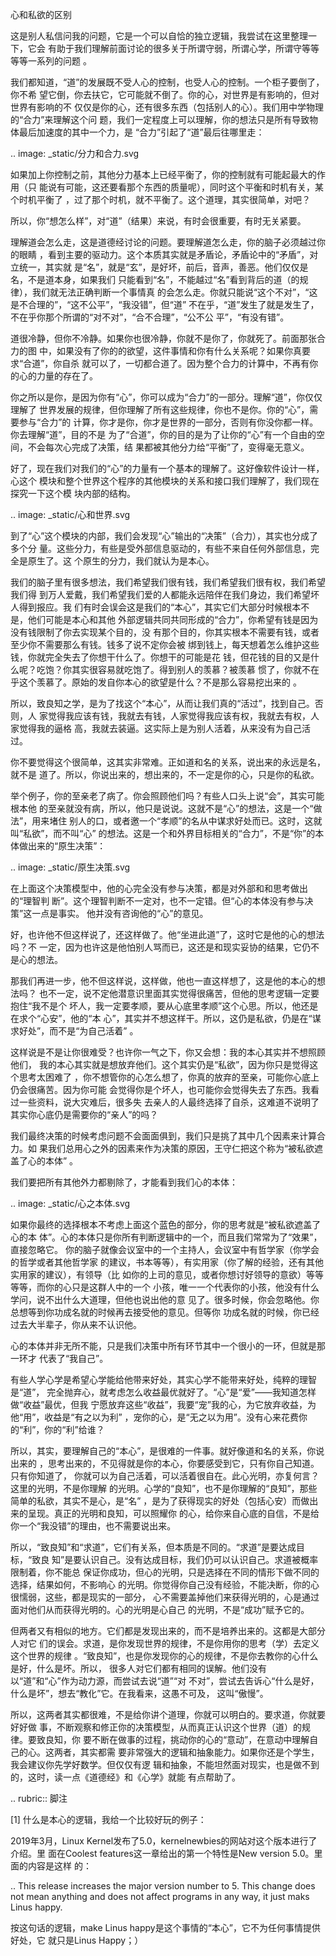     
心和私欲的区别

这是别人私信问我的问题，它是一个可以自恰的独立逻辑，我尝试在这里整理一下，它会
有助于我们理解前面讨论的很多关于所谓守弱，所谓心学，所谓守等等等等一系列的问题
。

我们都知道，“道”的发展既不受人心的控制，也受人心的控制。一个柜子要倒了，你不希
望它倒，你去扶它，它可能就不倒了。你的心，对世界是有影响的，但对世界有影响的不
仅仅是你的心，还有很多东西（包括别人的心）。我们用中学物理的“合力”来理解这个问
题，我们一定程度上可以理解，你的想法只是所有导致物体最后加速度的其中一个力，是
“合力”引起了“道”最后往哪里走：

  .. image: _static/分力和合力.svg

如果加上你控制之前，其他分力基本上已经平衡了，你的控制就有可能起最大的作用（只
能说有可能，这还要看那个东西的质量呢），同时这个平衡和时机有关，某个时机平衡了
，过了那个时机，就不平衡了。这个道理，其实很简单，对吧？

所以，你“想怎么样”，对“道”（结果）来说，有时会很重要，有时无关紧要。

理解道会怎么走，这是道德经讨论的问题。要理解道怎么走，你的脑子必须越过你的眼睛
，看到主要的驱动力。这个本质其实就是矛盾论，矛盾论中的“矛盾”，对立统一，其实就
是“名”，就是“玄”，是好坏，前后，音声，善恶。他们仅仅是名，不是道本身，如果我们
只能看到“名”，不能越过“名”看到背后的道（的规律），我们就无法正确判断一个事情真
的会怎么走。你就只能说“这个不对”，“这是不合理的”，“这不公平”，“我没错”，但“道”
不在乎，“道”发生了就是发生了，不在乎你那个所谓的“对不对”，“合不合理”，“公不公
平”，“有没有错”。

道很冷静，但你不冷静。如果你也很冷静，你就不是你了，你就死了。前面那张合力的图
中，如果没有了你的的欲望，这件事情和你有什么关系呢？如果你真要求“合道”，你自杀
就可以了，一切都合道了。因为整个合力的计算中，不再有你的心的力量的存在了。

你之所以是你，是因为你有“心”，你可以成为“合力”的一部分。理解“道”，你仅仅理解了
世界发展的规律，但你理解了所有这些规律，你也不是你。你的“心”，需要参与“合力”的
计算，你才是你，你才是世界的一部分，否则有你没你都一样。你去理解“道”，目的不是
为了“合道”，你的目的是为了让你的“心”有一个自由的空间，不会每次心完成了决策，结
果都被其他分力给“平衡”了，变得毫无意义。

好了，现在我们对我们的“心”的力量有一个基本的理解了。这好像软件设计一样，心这个
模块和整个世界这个程序的其他模块的关系和接口我们理解了，我们现在探究一下这个模
块内部的结构。

  .. image: _static/心和世界.svg

到了“心”这个模块的内部，我们会发现“心”输出的“决策”（合力），其实也分成了多个分
量。这些分力，有些是受外部信息驱动的，有些不来自任何外部信息，完全是原生了。这
个原生的分力，我们就认为是本心。

我们的脑子里有很多想法，我们希望我们很有钱，我们希望我们很有权，我们希望我们得
到万人爱戴，我们希望我们爱的人都能永远陪伴在我们身边，我们希望坏人得到报应。我
们有时会误会这是我们的“本心”，其实它们大部分时候根本不是，他们可能是本心和其他
外部逻辑共同共同形成的“合力”，你希望有钱是因为没有钱限制了你去实现某个目的，没
有那个目的，你其实根本不需要有钱，或者至少你不需要那么有钱。钱多了说不定你会被
绑到钱上，每天想着怎么维护这些钱，你就完全失去了你想干什么了。你想干的可能是花
钱，但花钱的目的又是什么呢？吃饱？你其实很容易就吃饱了。得到别人的羡慕？被羡慕
惯了，你就不在乎这个羡慕了。原始的发自你本心的欲望是什么？不是那么容易挖出来的
。

所以，致良知之学，是为了找这个“本心”，从而让我们真的“活过”，找到自己。否则，人
家觉得我应该有钱，我就去有钱，人家觉得我应该有权，我就去有权，人家觉得我的逼格
高，我就去装逼。这实际上是为别人活着，从来没有为自己活过。

你不要觉得这个很简单，这其实非常难。正如道和名的关系，说出来的永远是名，就不是
道了。所以，你说出来的，想出来的，不一定是你的心，只是你的私欲。

举个例子，你的至亲老了病了。你会照顾他们吗？有些人口头上说“会”，其实可能根本他
的至亲就没有病，所以，他只是说说。这就不是“心”的想法，这是一个“做法”，用来堵住
别人的口，或者邀一个“孝顺”的名从中谋求好处而已。这时，这就叫“私欲”，而不叫“心”
的想法。这是一个和外界目标相关的“合力”，不是“你”的本体做出来的“原生决策”：

  .. image: _static/原生决策.svg

在上面这个决策模型中，他的心完全没有参与决策，都是对外部和和思考做出的“理智判
断”。这个理智判断不一定对，也不一定错。但“心的本体没有参与决策”这一点是事实。
他并没有咨询他的“心”的意见。

好，也许他不但这样说了，还这样做了。他“坐进此道”了，这时它是他的心的想法吗？不
一定，因为也许这是他怕别人骂而已，这还是和现实妥协的结果，它仍不是心的想法。

那我们再进一步，他不但这样说，这样做，他也一直这样想了，这是他的本心的想法吗？
也不一定，说不定他潜意识里面其实觉得很痛苦，但他的思考逻辑一定要抱住“我不是个
坏人，我一定要孝顺，要从心底里孝顺”这个心思。所以，他还是在求个“心安”，他的“本
心”，其实并不想这样干。所以，这仍是私欲，仍是在“谋求好处”，而不是“为自己活着”
。

这样说是不是让你很难受？也许你一气之下，你又会想：我的本心其实并不想照顾他们，
我的本心其实就是想放弃他们。这个其实仍是“私欲”，因为你只是觉得这个思考太困难了
，你不想管你的心怎么想了，你真的放弃的至亲，可能你心底上仍会很痛苦。因为你可能
会觉得你是个坏人，也可能你会觉得失去了东西。我看过一些资料，说大灾难后，很多失
去亲人的人最终选择了自杀，这难道不说明了其实你心底仍是需要你的“亲人”的吗？

我们最终决策的时候考虑问题不会面面俱到，我们只是挑了其中几个因素来计算合力。如
果我们总用心之外的因素来作为决策的原因，王守仁把这个称为“被私欲遮盖了心的本体”
。

我们要把所有其他外力都剔除了，才能看到我们心的本体：

  .. image: _static/心之本体.svg

如果你最终的选择根本不考虑上面这个蓝色的部分，你的思考就是“被私欲遮盖了心的本
体”。心的本体只是你所有判断逻辑中的一个，而且我们常常为了“效果”，直接忽略它。
你的脑子就像会议室中的一个主持人，会议室中有哲学家（你学会的哲学或者其他哲学家
的建议，书本等等），有实用家（你了解的经验，还有其他实用家的建议），有领导（比
如你的上司的意见，或者你想讨好领导的意欲）等等等等，而你的心只是这群人中的一个
小孩，唯一一个代表你的小孩，他没有什么学问，说不出什么大道理，但他也说出他的意
见了。很多时候，你会忽略他。你总想等到你功成名就的时候再去接受他的意见。但等你
功成名就的时候，你已经过去大半辈子，你从来不认识他。

心的本体并非无所不能，只是我们决策中所有环节其中一个很小的一环，但就是那一环才
代表了“我自己”。

有些人学心学是希望心学能给他带来好处，其实心学不能带来好处，纯粹的理智是“道”，
完全抛弃心，就考虑怎么收益最优就好了。“心”是“爱”——我知道怎样做“收益”最优，但我
宁愿放弃这些“收益”，我要“宠”我的心，为它放弃收益，为他“用”，收益是“有之以为利”
，宠你的心，是“无之以为用”。没有心来花费你的“利”，你的“利”给谁？

所以，其实，要理解自己的“本心”，是很难的一件事。就好像道和名的关系，你说出来的
，思考出来的，不见得就是你的本心，你要感受到它，只有你自己知道。只有你知道了，
你就可以为自己活着，可以活着很自在。此心光明，亦复何言？这里的光明，不是你理解
的光明。心学的“良知”，也不是你理解的“良知”，那些简单的私欲，其实不是心，是“名”
，是为了获得现实的好处（包括心安）而做出来的呈现。真正的光明和良知，可以照耀你
的心，给你来自心底的自信，不是给你一个“我没错”的理由，也不需要说出来。

所以，“致良知”和“求道”，它们有关系，但本质是不同的。“求道”是要达成目标，“致良
知”是要认识自己。没有达成目标，我们仍可以认识自己。求道被概率限制着，你不能总
保证你成功，但心的光明，只是选择在不同的情形下做不同的选择，结果如何，不影响心
的光明。你觉得你自己没有经验，不能决断，你的心很懦弱，这些，都是现实的一部分，
心不需要盖掉他们来获得光明的，心是通过面对他们从而获得光明的。心的光明是心自己
的光明，不是“成功”赋予它的。

但两者又有相似的地方。它们都是发现出来的，而不是培养出来的。这都是大部分人对它
们的误会。求道，是你发现世界的规律，不是你用你的思考（学）去定义这个世界的规律
。“致良知”，也是你发现你的心的规律，不是你去教你的心什么是好，什么是坏。所以，
很多人对它们都有相同的误解。他们没有以“道”和“心”作为动力源，而尝试去说“道”“对
不对”，尝试去告诉心“什么是好，什么是坏”，想去“教化”它。在我看来，这愚不可及，
这叫“傲慢”。

所以，这两者其实都很难，不是给你讲个道理，你就可以明白的。要求道，你就要好好做
事，不断观察和修正你的决策模型，从而真正认识这个世界（道）的规律。要致良知，你
要不断在做事的过程，挑动你的心的“意动”，在意动中理解自己的心。这两者，其实都需
要非常强大的逻辑和抽象能力。如果你还是个学生，我会建议你先学好数学。但仅仅有逻
辑和抽象，不能坦然面对现实，也是做不到的，这时，读一点《道德经》和《心学》就能
有点帮助了。
  
.. rubric:: 脚注

[1] 什么是本心的逻辑，我给一个比较好玩的例子：

2019年3月，Linux Kernel发布了5.0，kernelnewbies的网站对这个版本进行了介绍。里
面在Coolest features这一章给出的第一个特性是New version 5.0。里面的内容是这样
的：

..
  This release increases the major version number to 5. This change does
  not mean anything and does not affect programs in any way, it just
  maks Linus happy.

按这句话的逻辑，make Linus happy是这个事情的“本心”，它不为任何事情提供好处，它
就只是Linus Happy；）

